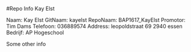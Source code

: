 #Repo Info Kay Elst

<!---naam -->Naam: Kay Elst
<!---gitnaam -->GitNaam: kayelst
<!---reponaam -->RepoNaam: BAP1617_KayElst
<!---promotor -->Promotor: Tim Dams
<!---phone -->Telefoon: 036889574
<!---address -->Address: leopoldstraat 69 2940 essen 
<!---company -->Bedrijf: AP Hogeschool <!---end -->

Some other info
